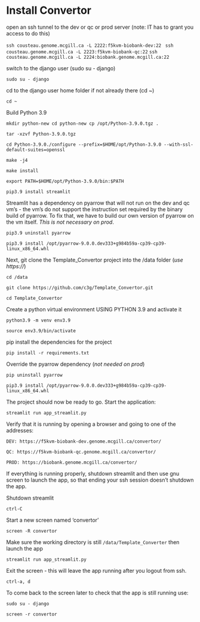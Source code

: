 # Install Convertor

open an ssh tunnel to the dev or qc or prod server (note: IT has to grant you access to do this)

`ssh cousteau.genome.mcgill.ca -L 2222:f5kvm-biobank-dev:22 `
`ssh cousteau.genome.mcgill.ca -L 2223:f5kvm-biobank-qc:22`
`ssh cousteau.genome.mcgill.ca -L 2224:biobank.genome.mcgill.ca:22`

switch to the django user (sudo su - django)

`sudo su - django`

cd to the django user home folder if not already there (cd ~)

`cd ~`

Build Python 3.9

`mkdir python-new cd python-new cp /opt/Python-3.9.0.tgz .`

`tar -xzvf Python-3.9.0.tgz `

`cd Python-3.9.0./configure --prefix=$HOME/opt/Python-3.9.0 --with-ssl-default-suites=openssl`

`make -j4 `

`make install`

`export PATH=$HOME/opt/Python-3.9.0/bin:$PATH` 

`pip3.9 install streamlit` 

Streamlit has a dependency on pyarrow that will not run on the dev and qc vm’s - the vm’s do not support the instruction set required by the binary build of pyarrow. To fix that, we have to build our own version of pyarrow on the vm itself. *This is not necessary on prod*.

`pip3.9 uninstall pyarrow `

`pip3.9 install /opt/pyarrow-9.0.0.dev333+g984b59a-cp39-cp39-linux_x86_64.whl` 

Next, git clone the Template_Convertor project into the /data folder (*use https://*)

`cd /data`

`git clone https://github.com/c3g/Template_Convertor.git`

`cd Template_Convertor`

Create a python virtual environment USING PYTHON 3.9 and activate it

`python3.9 -m venv env3.9`

`source env3.9/bin/activate`

pip install the dependencies for the project

`pip install -r requirements.txt`

Override the pyarrow dependency (*not needed on prod*)

`pip uninstall pyarrow`

`pip3.9 install /opt/pyarrow-9.0.0.dev333+g984b59a-cp39-cp39-linux_x86_64.whl` 

The project should now be ready to go. Start the application:

`streamlit run app_streamlit.py`

Verify that it is running by opening a browser and going to one of the addresses:

`DEV: https://f5kvm-biobank-dev.genome.mcgill.ca/convertor/`

`QC: https://f5kvm-biobank-qc.genome.mcgill.ca/convertor/`

`PROD: https://biobank.genome.mcgill.ca/convertor/`
 
If everything is running properly, shutdown streamlit and then  use gnu screen to launch the app, so that ending your ssh session doesn’t shutdown the app.

Shutdown streamlit

`ctrl-C`

Start a new screen named ‘convertor’

`screen -R convertor`

Make sure the working directory is still `/data/Template_Converter` then launch the app

`streamlit run app_streamlit.py`

Exit the screen - this will leave the app running after you logout from ssh.

`ctrl-a, d`

To come back to the screen later to check that the app is still running use:

`sudo su - django`

`screen -r convertor`




